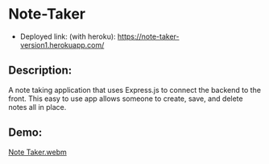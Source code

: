 # Note-Taker

- Deployed link: (with heroku): https://note-taker-version1.herokuapp.com/

## Description: 
A note taking application that uses Express.js to connect the backend to the front. This easy to use app allows someone to create, save, and delete notes all in place.

## Demo:
[Note Taker.webm](https://user-images.githubusercontent.com/98194815/185201784-b293d887-1986-4ac4-8b4f-05cb3acddbb7.webm)
